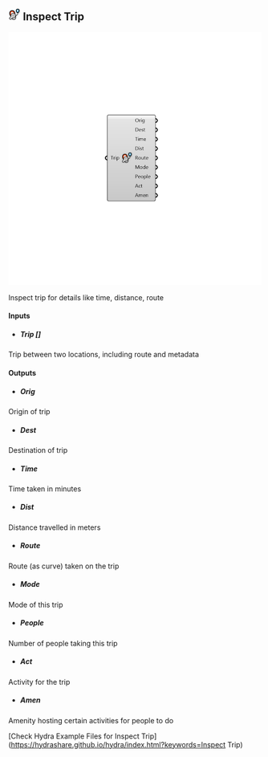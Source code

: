 ## ![](../../images/icons/Inspect_Trip.png) Inspect Trip

![](../../images/components/Inspect_Trip.png)

Inspect trip for details like time, distance, route

#### Inputs
* ##### Trip []
Trip between two locations, including route and metadata

#### Outputs
* ##### Orig
Origin of trip
* ##### Dest
Destination of trip
* ##### Time
Time taken in minutes
* ##### Dist
Distance travelled in meters
* ##### Route
Route (as curve) taken on the trip
* ##### Mode
Mode of this trip
* ##### People
Number of people taking this trip
* ##### Act
Activity for the trip
* ##### Amen
Amenity hosting certain activities for people to do


[Check Hydra Example Files for Inspect Trip](https://hydrashare.github.io/hydra/index.html?keywords=Inspect Trip)